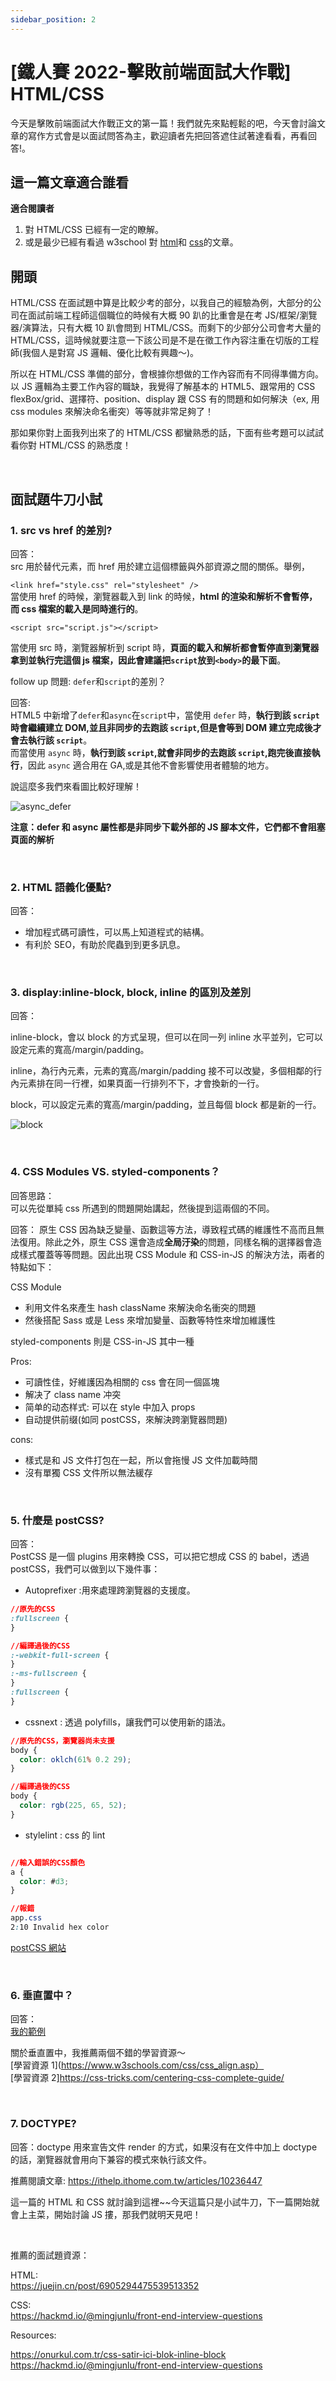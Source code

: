 ```yaml
---
sidebar_position: 2
---
```


# [鐵人賽 2022-擊敗前端面試大作戰] HTML/CSS

今天是擊敗前端面試大作戰正文的第一篇！我們就先來點輕鬆的吧，今天會討論文章的寫作方式會是以面試問答為主，歡迎讀者先把回答遮住試著達看看，再看回答!。

## 這一篇文章適合誰看

**適合閱讀者**

1. 對 HTML/CSS 已經有一定的瞭解。
2. 或是最少已經有看過 w3school 對 [html](https://www.w3schools.com/html/)和 [css](https://www.w3schools.com/css/)的文章。

## 開頭

HTML/CSS 在面試題中算是比較少考的部分，以我自己的經驗為例，大部分的公司在面試前端工程師這個職位的時候有大概 90 趴的比重會是在考 JS/框架/瀏覽器/演算法，只有大概 10 趴會問到 HTML/CSS。而剩下的少部分公司會考大量的 HTML/CSS，這時候就要注意一下該公司是不是在徵工作內容注重在切版的工程師(我個人是對寫 JS 邏輯、優化比較有興趣～)。

所以在 HTML/CSS 準備的部分，會根據你想做的工作內容而有不同得準備方向。
以 JS 邏輯為主要工作內容的職缺，我覺得了解基本的 HTML5、跟常用的 CSS flexBox/grid、選擇符、position、display 跟 CSS 有的問題和如何解決（ex, 用 css modules 來解決命名衝突）等等就非常足夠了！

那如果你對上面我列出來了的 HTML/CSS 都蠻熟悉的話，下面有些考題可以試試看你對 HTML/CSS 的熟悉度！

&nbsp;

## 面試題牛刀小試

### 1. src vs href 的差別?

回答：  
src 用於替代元素，而 href 用於建立這個標籤與外部資源之間的關係。舉例，

`<link href="style.css" rel="stylesheet" />`  
當使用 href 的時候，瀏覽器載入到 link 的時候，**html 的渲染和解析不會暫停，而 css 檔案的載入是同時進行的**。

`<script src="script.js"></script>`

當使用 src 時，瀏覽器解析到 script 時，**頁面的載入和解析都會暫停直到瀏覽器拿到並執行完這個 js 檔案，因此會建議把`script`放到`<body>`的最下面**。

follow up 問題: `defer`和`script`的差別？

回答:  
HTML5 中新增了`defer`和`async`在`script`中，當使用 `defer` 時，**執行到該 `script` 時會繼續建立 DOM,並且非同步的去跑該 `script`,但是會等到 DOM 建立完成後才會去執行該 `script`**。  
而當使用 `async` 時，**執行到該 `script`,就會非同步的去跑該 `script`,跑完後直接執行**，因此 `async` 適合用在 GA,或是其他不會影響使用者體驗的地方。

說這麼多我們來看圖比較好理解！

![async_defer](./Img/defer:async.png)

**注意：defer 和 async 屬性都是非同步下載外部的 JS 腳本文件，它們都不會阻塞頁面的解析**

&nbsp;

### 2. HTML 語義化優點?

回答：

- 增加程式碼可讀性，可以馬上知道程式的結構。
- 有利於 SEO，有助於爬蟲到到更多訊息。

&nbsp;

### 3. display:inline-block, block, inline 的區別及差別

回答：

inline-block，會以 block 的方式呈現，但可以在同一列 inline 水平並列，它可以設定元素的寬高/margin/padding。

inline，為行內元素，元素的寬高/margin/padding 接不可以改變，多個相鄰的行內元素排在同一行裡，如果頁面一行排列不下，才會換新的一行。

block，可以設定元素的寬高/margin/padding，並且每個 block 都是新的一行。

![block](./Img/block.jpeg)

&nbsp;

### 4. CSS Modules VS. styled-components？

回答思路：  
可以先從單純 css 所遇到的問題開始講起，然後提到這兩個的不同。

回答：
原生 CSS 因為缺乏變量、函數這等方法，導致程式碼的維護性不高而且無法復用。除此之外，原生 CSS 還會造成**全局汙染**的問題，同樣名稱的選擇器會造成樣式覆蓋等等問題。因此出現 CSS Module 和 CSS-in-JS 的解決方法，兩者的特點如下：

CSS Module

- 利用文件名來產生 hash className 來解決命名衝突的問題
- 然後搭配 Sass 或是 Less 來增加變量、函數等特性來增加維護性

styled-components 則是 CSS-in-JS 其中一種

Pros:

- 可讀性佳，好維護因為相關的 css 會在同一個區塊
- 解决了 class name 冲突
- 简单的动态样式: 可以在 style 中加入 props
- 自动提供前缀(如同 postCSS，來解決跨瀏覽器問題)

cons:

- 樣式是和 JS 文件打包在一起，所以會拖慢 JS 文件加載時間
- 沒有單獨 CSS 文件所以無法緩存

&nbsp;

### 5. 什麼是 postCSS?

回答：  
PostCSS 是一個 plugins 用來轉換 CSS，可以把它想成 CSS 的 babel，透過 postCSS，我們可以做到以下幾件事：

- Autoprefixer
  :用來處理跨瀏覽器的支援度。

```css
//原先的CSS
:fullscreen {
}

//編譯過後的CSS
:-webkit-full-screen {
}
:-ms-fullscreen {
}
:fullscreen {
}
```

- cssnext
  : 透過 polyfills，讓我們可以使用新的語法。

```css
//原先的CSS，瀏覽器尚未支援
body {
  color: oklch(61% 0.2 29);
}

//編譯過後的CSS
body {
  color: rgb(225, 65, 52);
}
```

- stylelint
  : css 的 lint

```css

//輸入錯誤的CSS顏色
a {
  color: #d3;
}

//報錯
app.css
2:10 Invalid hex color


```

[postCSS 網站](https://postcss.org/)

&nbsp;

### 6. 垂直置中？

回答：  
[我的範例](https://codesandbox.io/s/intelligent-lamarr-xrbi95?file=/src/App.js)

關於垂直置中，我推薦兩個不錯的學習資源～  
[學習資源 1](https://www.w3schools.com/css/css_align.asp）  
[學習資源 2]https://css-tricks.com/centering-css-complete-guide/

&nbsp;

### 7. DOCTYPE?

回答：doctype 用來宣告文件 render 的方式，如果沒有在文件中加上 doctype 的話，瀏覽器就會用向下兼容的模式來執行該文件。

推薦閱讀文章: https://ithelp.ithome.com.tw/articles/10236447

這一篇的 HTML 和 CSS 就討論到這裡~~今天這篇只是小試牛刀，下一篇開始就會上主菜，開始討論 JS 摟，那我們就明天見吧！

&nbsp;

推薦的面試題資源：

HTML:  
https://juejin.cn/post/6905294475539513352

CSS:  
https://hackmd.io/@mingjunlu/front-end-interview-questions

Resources:

https://onurkul.com.tr/css-satir-ici-blok-inline-block
https://hackmd.io/@mingjunlu/front-end-interview-questions
